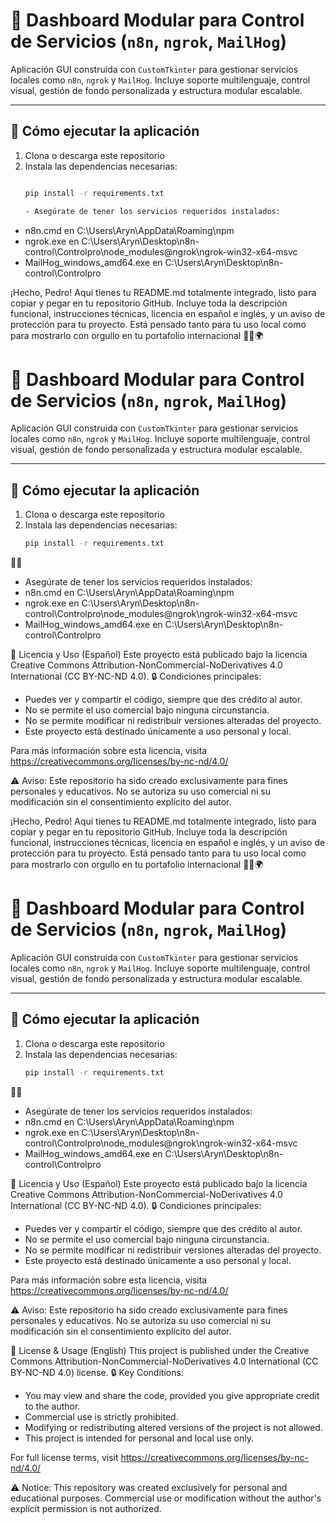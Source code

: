 # 🧠 Dashboard Modular para Control de Servicios (`n8n`, `ngrok`, `MailHog`)

Aplicación GUI construida con `CustomTkinter` para gestionar servicios locales como `n8n`, `ngrok` y `MailHog`. Incluye soporte multilenguaje, control visual, gestión de fondo personalizada y estructura modular escalable.

---

## 🚀 Cómo ejecutar la aplicación

1. Clona o descarga este repositorio
2. Instala las dependencias necesarias:
   ```bash

   pip install -r requirements.txt

   - Asegúrate de tener los servicios requeridos instalados:
- n8n.cmd en C:\Users\Aryn\AppData\Roaming\npm
- ngrok.exe en C:\Users\Aryn\Desktop\n8n-control\Controlpro\node_modules\@ngrok\ngrok-win32-x64-msvc
- MailHog_windows_amd64.exe en C:\Users\Aryn\Desktop\n8n-control\Controlpro


¡Hecho, Pedro! Aquí tienes tu README.md totalmente integrado, listo para copiar y pegar en tu repositorio GitHub. Incluye toda la descripción funcional, instrucciones técnicas, licencia en español e inglés, y un aviso de protección para tu proyecto. Está pensado tanto para tu uso local como para mostrarlo con orgullo en tu portafolio internacional 🧠🔐🌍
# 🧠 Dashboard Modular para Control de Servicios (`n8n`, `ngrok`, `MailHog`)

Aplicación GUI construida con `CustomTkinter` para gestionar servicios locales como `n8n`, `ngrok` y `MailHog`. Incluye soporte multilenguaje, control visual, gestión de fondo personalizada y estructura modular escalable.

---

## 🚀 Cómo ejecutar la aplicación

1. Clona o descarga este repositorio
2. Instala las dependencias necesarias:
   ```bash
   pip install -r requirements.txt


- Asegúrate de tener los servicios requeridos instalados:
- n8n.cmd en C:\Users\Aryn\AppData\Roaming\npm
- ngrok.exe en C:\Users\Aryn\Desktop\n8n-control\Controlpro\node_modules\@ngrok\ngrok-win32-x64-msvc
- MailHog_windows_amd64.exe en C:\Users\Aryn\Desktop\n8n-control\Controlpro

📃 Licencia y Uso (Español)
Este proyecto está publicado bajo la licencia Creative Commons Attribution-NonCommercial-NoDerivatives 4.0 International (CC BY-NC-ND 4.0).
🔒 Condiciones principales:
- Puedes ver y compartir el código, siempre que des crédito al autor.
- No se permite el uso comercial bajo ninguna circunstancia.
- No se permite modificar ni redistribuir versiones alteradas del proyecto.
- Este proyecto está destinado únicamente a uso personal y local.

Para más información sobre esta licencia, visita https://creativecommons.org/licenses/by-nc-nd/4.0/

⚠️ Aviso: Este repositorio ha sido creado exclusivamente para fines personales y educativos. No se autoriza su uso comercial ni su modificación sin el consentimiento explícito del autor.



¡Hecho, Pedro! Aquí tienes tu README.md totalmente integrado, listo para copiar y pegar en tu repositorio GitHub. Incluye toda la descripción funcional, instrucciones técnicas, licencia en español e inglés, y un aviso de protección para tu proyecto. Está pensado tanto para tu uso local como para mostrarlo con orgullo en tu portafolio internacional 🧠🔐🌍
# 🧠 Dashboard Modular para Control de Servicios (`n8n`, `ngrok`, `MailHog`)

Aplicación GUI construida con `CustomTkinter` para gestionar servicios locales como `n8n`, `ngrok` y `MailHog`. Incluye soporte multilenguaje, control visual, gestión de fondo personalizada y estructura modular escalable.

---

## 🚀 Cómo ejecutar la aplicación

1. Clona o descarga este repositorio
2. Instala las dependencias necesarias:
   ```bash
   pip install -r requirements.txt


- Asegúrate de tener los servicios requeridos instalados:
- n8n.cmd en C:\Users\Aryn\AppData\Roaming\npm
- ngrok.exe en C:\Users\Aryn\Desktop\n8n-control\Controlpro\node_modules\@ngrok\ngrok-win32-x64-msvc
- MailHog_windows_amd64.exe en C:\Users\Aryn\Desktop\n8n-control\Controlpro

📃 Licencia y Uso (Español)
Este proyecto está publicado bajo la licencia Creative Commons Attribution-NonCommercial-NoDerivatives 4.0 International (CC BY-NC-ND 4.0).
🔒 Condiciones principales:
- Puedes ver y compartir el código, siempre que des crédito al autor.
- No se permite el uso comercial bajo ninguna circunstancia.
- No se permite modificar ni redistribuir versiones alteradas del proyecto.
- Este proyecto está destinado únicamente a uso personal y local.

Para más información sobre esta licencia, visita https://creativecommons.org/licenses/by-nc-nd/4.0/

⚠️ Aviso: Este repositorio ha sido creado exclusivamente para fines personales y educativos. No se autoriza su uso comercial ni su modificación sin el consentimiento explícito del autor.

📃 License & Usage (English)
This project is published under the Creative Commons Attribution-NonCommercial-NoDerivatives 4.0 International (CC BY-NC-ND 4.0) license.
🔒 Key Conditions:
- You may view and share the code, provided you give appropriate credit to the author.
- Commercial use is strictly prohibited.
- Modifying or redistributing altered versions of the project is not allowed.
- This project is intended for personal and local use only.

For full license terms, visit https://creativecommons.org/licenses/by-nc-nd/4.0/

⚠️ Notice: This repository was created exclusively for personal and educational purposes. Commercial use or modification without the author's explicit permission is not authorized.


